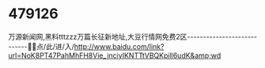 # 479126
万源新闻网,黑料tttzzz万篇长征新地址,大豆行情网免费2区----------------------------🐣🐣点/此/进/入/http://www.baidu.com/link?url=NoK8PT47PahMhFH8Vie_jnciyIKNTTtVBQKpill6udK&amp;wd
